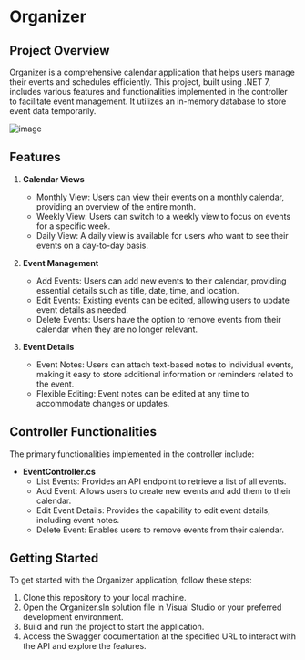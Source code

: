 # Organizer

## Project Overview

Organizer is a comprehensive calendar application that helps users manage their events and schedules efficiently. This project, built using .NET 7, includes various features and functionalities implemented in the controller to facilitate event management. It utilizes an in-memory database to store event data temporarily.

![image](https://github.com/abudzikowsk/Organizer/assets/107808781/7a173ace-2c8c-489d-a2b8-32126326610d)


## Features

1. **Calendar Views**
   - Monthly View: Users can view their events on a monthly calendar, providing an overview of the entire month.
   - Weekly View: Users can switch to a weekly view to focus on events for a specific week.
   - Daily View: A daily view is available for users who want to see their events on a day-to-day basis.

2. **Event Management**
   - Add Events: Users can add new events to their calendar, providing essential details such as title, date, time, and location.
   - Edit Events: Existing events can be edited, allowing users to update event details as needed.
   - Delete Events: Users have the option to remove events from their calendar when they are no longer relevant.

3. **Event Details**
   - Event Notes: Users can attach text-based notes to individual events, making it easy to store additional information or reminders related to the event.
   - Flexible Editing: Event notes can be edited at any time to accommodate changes or updates.

## Controller Functionalities

The primary functionalities implemented in the controller include:

- **EventController.cs**
  - List Events: Provides an API endpoint to retrieve a list of all events.
  - Add Event: Allows users to create new events and add them to their calendar.
  - Edit Event Details: Provides the capability to edit event details, including event notes.
  - Delete Event: Enables users to remove events from their calendar.

## Getting Started

To get started with the Organizer application, follow these steps:

1. Clone this repository to your local machine.
2. Open the Organizer.sln solution file in Visual Studio or your preferred development environment.
3. Build and run the project to start the application.
4. Access the Swagger documentation at the specified URL to interact with the API and explore the features.
